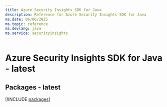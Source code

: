 ```yaml
---
title: Azure Security Insights SDK for Java
description: Reference for Azure Security Insights SDK for Java
ms.date: 06/06/2025
ms.topic: reference
ms.devlang: java
ms.service: securityinsights
---
```

# Azure Security Insights SDK for Java - latest
## Packages - latest
[!INCLUDE [packages](security-insights-index.md)]